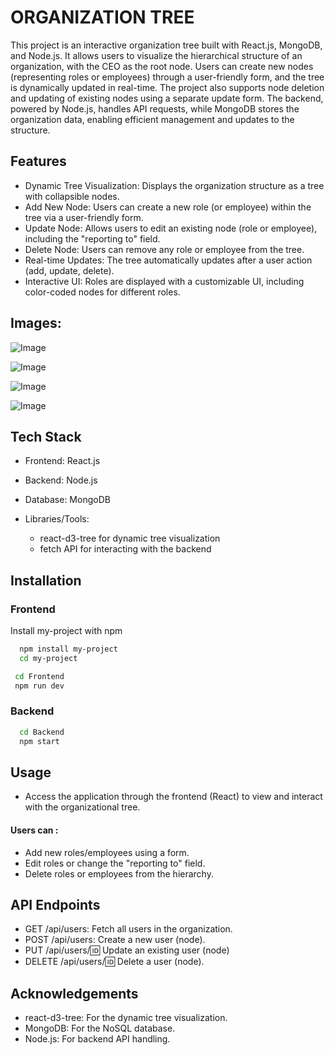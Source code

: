
# ORGANIZATION TREE

This project is an interactive organization tree built with React.js, MongoDB, and Node.js. It allows users to visualize the hierarchical structure of an organization, with the CEO as the root node. Users can create new nodes (representing roles or employees) through a user-friendly form, and the tree is dynamically updated in real-time. The project also supports node deletion and updating of existing nodes using a separate update form. The backend, powered by Node.js, handles API requests, while MongoDB stores the organization data, enabling efficient management and updates to the structure.


## Features

- Dynamic Tree Visualization: Displays the organization structure as a tree with collapsible nodes.
- Add New Node: Users can create a new role (or employee) within the tree via a user-friendly form.
- Update Node: Allows users to edit an existing node (role or employee), including the "reporting to"   field. 
- Delete Node: Users can remove any role or employee from the tree.
- Real-time Updates: The tree automatically updates after a user action (add, update, delete).
- Interactive UI: Roles are displayed with a customizable UI, including color-coded nodes for different roles.

## Images:

![Image](https://github.com/user-attachments/assets/7dabc900-ae07-4fa9-9ef7-53b9e0d3b88a)


![Image](https://github.com/user-attachments/assets/92059f1a-0dfb-4ef1-8170-f7937231d7e9) 


![Image](https://github.com/user-attachments/assets/264d5556-f7af-447a-ac2c-2d3f90107a26)


![Image](https://github.com/user-attachments/assets/2323d85c-f231-4f26-9c38-059a2da11b83)


## Tech Stack

- Frontend: React.js

- Backend: Node.js
- Database: MongoDB
- Libraries/Tools:
  - react-d3-tree for dynamic tree visualization
  - fetch API for interacting with the backend


## Installation

### Frontend
Install my-project with npm

```bash
  npm install my-project
  cd my-project
```
```bash
 cd Frontend
 npm run dev

```
### Backend    

```bash
  cd Backend
  npm start
```
## Usage

- Access the application through the frontend (React) to view and interact with the organizational tree.
#### Users can :
 - Add new roles/employees using a form.
 - Edit roles or change the "reporting to" field.
 - Delete roles or employees from the hierarchy.

## API Endpoints

- GET /api/users: Fetch all users in the organization.
- POST /api/users: Create a new user (node).
- PUT /api/users/:id: Update an existing user (node)
- DELETE /api/users/:id: Delete a user (node).


## Acknowledgements

- react-d3-tree: For the dynamic tree visualization.
- MongoDB: For the NoSQL database.
- Node.js: For backend API handling.

